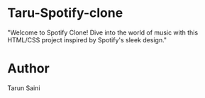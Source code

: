 # Taru-Spotify-clone
"Welcome to Spotify Clone! Dive into the world of music with this HTML/CSS project inspired by Spotify's sleek design."
# Author 
Tarun Saini